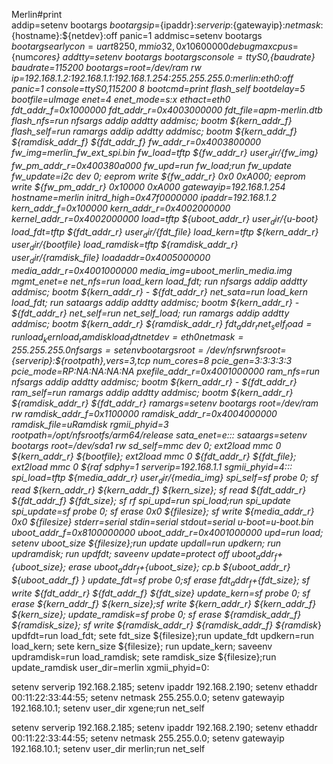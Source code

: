 Merlin#print  
addip=setenv bootargs ${bootargs} ip=${ipaddr}:${serverip}:${gatewayip}:${netmask}:${hostname}:${netdev}:off panic=1 addmisc=setenv bootargs ${bootargs} earlycon=uart8250,mmio32,0x10600000 debug maxcpus=${num*cores} addtty=setenv bootargs ${bootargs} console=ttyS0,${baudrate} baudrate=115200 bootargs=root=/dev/ram rw ip=192.168.1.2:192.168.1.1:192.168.1.254:255.255.255.0:merlin:eth0:off panic=1 console=ttyS0,115200 8 bootcmd=print flash_self bootdelay=5 bootfile=uImage enet=4 enet_mode=s:x ethact=eth0 fdt_addr_f=0x1000000 fdt_addr_r=0x4003000000 fdt_file=apm-merlin.dtb flash_nfs=run nfsargs addip addtty addmisc; bootm ${kern_addr_f} flash_self=run ramargs addip addtty addmisc; bootm ${kern_addr_f} ${ramdisk_addr_f} ${fdt_addr_f} fw_addr_r=0x4003800000 fw_img=merlin_fw_ext_spi.bin fw_load=tftp ${fw_addr_r} ${user_dir}/${fw_img} fw_pm_addr_r=0x400380a000 fw_upd=run fw_load;run fw_update fw_update=i2c dev 0; eeprom write ${fw_addr_r} 0x0 0xA000; eeprom write ${fw_pm_addr_r} 0x10000 0xA000 gatewayip=192.168.1.254 hostname=merlin initrd_high=0x47f0000000 ipaddr=192.168.1.2 kern_addr_f=0x100000 kern_addr_r=0x4002000000 kernel_addr_r=0x4002000000 load=tftp ${uboot_addr_r} ${user_dir}/${u-boot} load_fdt=tftp ${fdt_addr_r} ${user_dir}/${fdt_file} load_kern=tftp ${kern_addr_r} ${user_dir}/${bootfile} load_ramdisk=tftp ${ramdisk_addr_r} ${user_dir}/${ramdisk_file} loadaddr=0x4005000000 media_addr_r=0x4001000000 media_img=uboot_merlin_media.img mgmt_enet=e net_nfs=run load_kern load_fdt; run nfsargs addip addtty addmisc; bootm ${kern_addr_r} - ${fdt_addr_r} net_sata=run load_kern load_fdt; run sataargs addip addtty addmisc; bootm ${kern_addr_r} - ${fdt_addr_r} net_self=run net_self_load; run ramargs addip addtty addmisc; bootm ${kern_addr_r} ${ramdisk_addr_r} ${fdt_addr_r} net_self_load=run load_kern load_ramdisk load_fdt netdev=eth0 netmask=255.255.255.0 nfsargs=setenv bootargs root=/dev/nfs rw nfsroot=${serverip}:${rootpath},vers=3,tcp num_cores=8 pcie_gen=3:3:3:3:3 pcie_mode=RP:NA:NA:NA:NA pxefile_addr_r=0x4001000000 ram_nfs=run nfsargs addip addtty addmisc; bootm ${kern_addr_r} - ${fdt_addr_r} ram_self=run ramargs addip addtty addmisc; bootm ${kern_addr_r} ${ramdisk_addr_r} ${fdt_addr_r} ramargs=setenv bootargs root=/dev/ram rw ramdisk_addr_f=0x1100000 ramdisk_addr_r=0x4004000000 ramdisk_file=uRamdisk rgmii_phyid=3 rootpath=/opt/nfsrootfs/arm64/release sata_enet=e::: sataargs=setenv bootargs root=/dev/sda1 rw sd_self=mmc dev 0; ext2load mmc 0 ${kern_addr_r} ${bootfile}; ext2load mmc 0 ${fdt_addr_r} ${fdt_file}; ext2load mmc 0 ${raf sdphy=1 serverip=192.168.1.1 sgmii_phyid=4::: spi_load=tftp ${media_addr_r} ${user_dir}/${media_img} spi_self=sf probe 0; sf read ${kern_addr_r} ${kern_addr_f} ${kern_size}; sf read ${fdt_addr_r} ${fdt_addr_f} ${fdt_size}; sf rf spi_upd=run spi_load;run spi_update spi_update=sf probe 0; sf erase 0x0 ${filesize}; sf write ${media_addr_r} 0x0 ${filesize} stderr=serial stdin=serial stdout=serial u-boot=u-boot.bin uboot_addr_f=0x8100000000 uboot_addr_r=0x4001000000 upd=run load; setenv uboot_size ${filesize};run update updall=run updkern; run updramdisk; run updfdt; saveenv update=protect off ${uboot_addr_f} +${uboot_size}; erase ${uboot_addr_f} +${uboot_size}; cp.b ${uboot_addr_r} ${uboot_addr_f} } update_fdt=sf probe 0;sf erase ${fdt_addr_f} +${fdt_size}; sf write ${fdt_addr_r} ${fdt_addr_f} ${fdt_size} update_kern=sf probe 0; sf erase ${kern_addr_f} ${kern_size};sf write ${kern_addr_r} ${kern_addr_f} ${kern_size}; update_ramdisk=sf probe 0; sf erase ${ramdisk_addr_f} ${ramdisk_size}; sf write ${ramdisk_addr_r} ${ramdisk_addr_f} ${ramdisk*\} updfdt=run load_fdt; sete fdt_size ${filesize};run update_fdt updkern=run load_kern; sete kern_size ${filesize}; run update_kern; saveenv updramdisk=run load_ramdisk; sete ramdisk_size ${filesize};run update_ramdisk user_dir=merlin xgmii_phyid=0:

setenv serverip 192.168.2.185; setenv ipaddr 192.168.2.190; setenv ethaddr 00:11:22:33:44:55; setenv netmask 255.255.0.0; setenv gatewayip 192.168.10.1; setenv user_dir xgene;run net_self

setenv serverip 192.168.2.185; setenv ipaddr 192.168.2.190; setenv ethaddr 00:11:22:33:44:55; setenv netmask 255.255.0.0; setenv gatewayip 192.168.10.1; setenv user_dir merlin;run net_self
